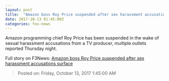 ```yaml
---
layout: post
title:  "Amazon boss Roy Price suspended after sex harassment accusations surface"
date: 2017-10-13 01:45:00Z
categories: fox-news
---
```


Amazon programming chief Roy Price has been suspended in the wake of sexual harassment accusations from a TV producer, multiple outlets reported Thursday night.


Full story on F3News: [Amazon boss Roy Price suspended after sex harassment accusations surface](http://www.f3nws.com/n/JtkACF)

> Posted on: Friday, October 13, 2017 1:45:00 AM
